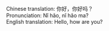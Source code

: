 Chinese translation: 你好，你好吗？  
Pronunciation: Nǐ hǎo, nǐ hǎo ma?  
English translation: Hello, how are you?